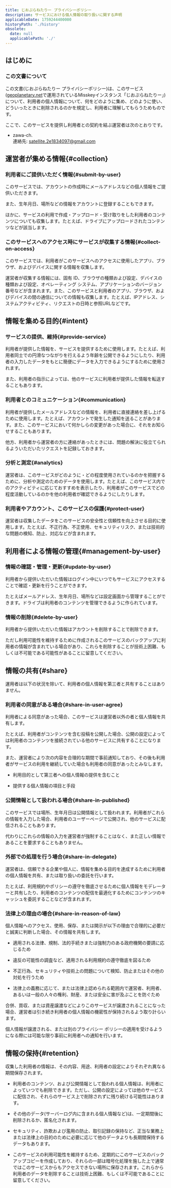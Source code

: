 ```yaml
---
title: じおぷらねたりー プライバシーポリシー
description: サービスにおける個人情報の取り扱いに関する声明
applicableDate: 1759244400000
historyPath: './history'
obsolete:
  date: null
  applicablePath: './'
---
```

<script setup lang="ts">
import { useData } from 'vitepress';
const { frontmatter } = useData();
</script>
## はじめに
### この文書について

この文書(じおぷらねたりー プライバシーポリシー)は、このサービス([geoplanetary.net](https://geoplanetary.net)で運用されているMisskeyインスタンス「じおぷらねたりー」)について、利用者の個人情報について、何をどのように集め、どのように使い、どういったときに削除されるのかを規定し、利用者に理解してもらうためものです。

ここで、このサービスを提供し利用者との契約を結ぶ運営者は次のとおりです。

- zawa-ch.  
	連絡先: [satellite.2e1834097@gmail.com](mailto:satellite.2e1834097@gmail.com)

<!-- @include: @/../templates/copyright.md -->

<!-- @include: @/../templates/definition.md -->

<space :height="20" />

## 運営者が集める情報{#collection}

### 利用者にご提供いただく情報{#submit-by-user}

このサービスでは、アカウントの作成時にメールアドレスなどの個人情報をご提供いただきます。

また、生年月日、場所などの情報をアカウントに登録することもできます。

ほかに、サービスの利用で作成・アップロード・受け取りをした利用者のコンテンツについても収集します。たとえば、ドライブにアップロードされたコンテンツなどが該当します。

### このサービスへのアクセス時にサービスが収集する情報{#collect-on-access}

このサービスでは、利用者がこのサービスへのアクセスに使用したアプリ、ブラウザ、およびデバイスに関する情報を収集します。

運営者が収集する情報には、固有 ID、ブラウザの種類および設定、デバイスの種類および設定、オペレーティング システム、アプリケーションのバージョン番号などが含まれます。また、このサービスと利用者のアプリ、ブラウザ、およびデバイスの間の通信についての情報も収集します。たとえば、IPアドレス、システムアクティビティ、リクエストの日時と参照URLなどです。

<space :height="20" />

## 情報を集める目的{#intent}

### サービスの提供、維持{#provide-service}

利用者が提供した情報を、サービスを提供するために使用します。たとえば、利用者同士での円滑なつながりを行えるよう年齢を公開できるようにしたり、利用者の入力したデータをもとに簡便にデータを入力できるようにするために使用されます。

また、利用者の指示によっては、他のサービスに利用者が提供した情報を転送することもあります。

### 利用者とのコミュニケーション{#communication}

利用者が提供したメールアドレスなどの情報を、利用者に直接連絡を差し上げるために使用します。たとえば、アカウントで発生した通知を送ることがあります。また、このサービスにおいて何かしらの変更があった場合に、それをお知らせすることもあります。

他方、利用者から運営者の方に連絡があったときには、問題の解決に役立てられるよういただいたリクエストを記録しておきます。

### 分析と測定{#analytics}

運営者は、このサービスがどのように・どの程度使用されているのかを把握するために、分析や測定のためのデータを使用します。たとえば、このサービス内でのアクティビティに応じておすすめを表示したり、利用者がこのサービスでどの程度活動しているのかを他の利用者が確認できるようにしたりします。

### 利用者やアカウント、このサービスの保護{#protect-user}

運営者は収集したデータをこのサービスの安全性と信頼性を向上させる目的に使用します。たとえば、不正行為、不正使用、セキュリティリスク、または技術的な問題の検知、防止、対応などが含まれます。

<space :height="20" />

## 利用者による情報の管理{#management-by-user}

### 情報の確認・管理・更新{#update-by-user}

利用者から提供いただいた情報はログイン中にいつでもサービスにアクセスすることで確認・更新を行うことができます。

たとえばメールアドレス、生年月日、場所などは設定画面から管理することができます。ドライブは利用者のコンテンツを管理できるように作られています。

### 情報の削除{#delete-by-user}

利用者から提供いただいた情報はアカウントを削除することで削除できます。

ただし利用可能性を維持するために作成されるこのサービスのバックアップに利用者の情報が含まれている場合があり、これらを削除することが技術上困難、もしくは不可能である可能性があることに留意してください。

<space :height="20" />

## 情報の共有{#share}

運用者は以下の状況を除いて、利用者の個人情報を第三者と共有することはありません。

### 利用者の同意がある場合{#share-in-user-agree}

利用者による同意があった場合、このサービスは運営者以外の者と個人情報を共有します。

たとえば、利用者がコンテンツを含む投稿を公開した場合、公開の設定によっては利用者のコンテンツを接続されている他のサービスに共有することになります。

また、運営者により次の内容を合理的な期間で事前通知しており、その後も利用者がサービスの利用を継続していた場合も利用者の同意があったとみなします。

- 利用目的として第三者への個人情報の提供を含むこと

- 提供する個人情報の項目と手段

### 公開情報として扱われる場合{#share-in-published}

このサービスでは場所、生年月日は公開情報として扱われます。利用者がこれらの情報を入力した場合、利用者のユーザーページで公開され、他のサービスに配信されることもあります。

代わりにこれらの情報の入力を運営者が強制することはなく、また正しい情報であることを要求することもありません。

### 外部での処理を行う場合{#share-in-delegate}

運営者は、信頼できる企業や個人に、情報を集める目的を達成するために利用者の個人情報を共有、または取り扱いの委託を行います。

たとえば、利用規約やポリシーの遵守を徹底させるために個人情報をモデレーターと共有したり、利用者のコンテンツの配信を最適化するためにコンテンツのキャッシュを委託することなどが含まれます。

### 法律上の理由の場合{#share-in-reason-of-law}

個人情報へのアクセス、使用、保存、または開示が以下の理由で合理的に必要だと誠実に判断した場合、その情報を共有します。

- 適用される法律、規制、法的手続きまたは強制力のある政府機関の要請に応じるため

- 違反の可能性の調査など、適用される利用規約の遵守徹底を図るため

- 不正行為、セキュリティや技術上の問題について検知、防止またはその他の対処を行うため

- 法律上の義務に応じて、または法律上認められる範囲内で運営者、利用者、あるいは一般の人々の権利、財産、または安全に害が及ぶことを防ぐため

合併、買収、または資産譲渡などによりこのサービスが譲渡されることになった場合、運営者は引き続き利用者の個人情報の機密性が保持されるよう取り計らいます。

個人情報が譲渡される、または別のプライバシー ポリシーの適用を受けるようになる際には可能な限り事前に利用者への通知を行います。

<space :height="20" />

## 情報の保持{#retention}

収集した利用者の情報は、その内容、用途、利用者の設定によりそれぞれ異なる期間保存されます。

- 利用者のコンテンツ、および公開情報として扱われる個人情報は、利用者によっていつでも削除できます。ただし、公開の設定によっては他のサービスに配信され、それらのサービス上で削除されずに残り続ける可能性はあります。

- その他のデータ(サーバーログ内に含まれる個人情報など)は、一定期間後に削除されるか、匿名化されます。

- セキュリティ、詐欺および濫用の防止、取引記録の保持など、正当な業務上または法律上の目的のために必要に応じて他のデータよりも長期間保持するデータもあります。

- このサービスの利用可能性を維持するため、定期的にこのサービスのバックアップコピーを作成しており、それらの一部は暗号化処理を施した上で通常ではこのサービスからもアクセスできない場所に保存されます。これらから利用者のデータを削除することは技術上困難、もしくは不可能であることに留意してください。

<space :height="20" />

<!-- @include: @/../templates/policy-summary.md -->
